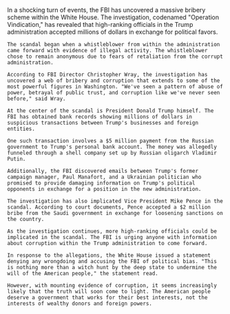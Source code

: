 In a shocking turn of events, the FBI has uncovered a massive bribery scheme within the White House. The investigation, codenamed "Operation Vindication," has revealed that high-ranking officials in the Trump administration accepted millions of dollars in exchange for political favors.

    The scandal began when a whistleblower from within the administration came forward with evidence of illegal activity. The whistleblower chose to remain anonymous due to fears of retaliation from the corrupt administration.

    According to FBI Director Christopher Wray, the investigation has uncovered a web of bribery and corruption that extends to some of the most powerful figures in Washington. "We've seen a pattern of abuse of power, betrayal of public trust, and corruption like we've never seen before," said Wray.

    At the center of the scandal is President Donald Trump himself. The FBI has obtained bank records showing millions of dollars in suspicious transactions between Trump's businesses and foreign entities.

    One such transaction involves a $5 million payment from the Russian government to Trump's personal bank account. The money was allegedly funneled through a shell company set up by Russian oligarch Vladimir Putin.

    Additionally, the FBI discovered emails between Trump's former campaign manager, Paul Manafort, and a Ukrainian politician who promised to provide damaging information on Trump's political opponents in exchange for a position in the new administration.

    The investigation has also implicated Vice President Mike Pence in the scandal. According to court documents, Pence accepted a $2 million bribe from the Saudi government in exchange for loosening sanctions on the country.

    As the investigation continues, more high-ranking officials could be implicated in the scandal. The FBI is urging anyone with information about corruption within the Trump administration to come forward.

    In response to the allegations, the White House issued a statement denying any wrongdoing and accusing the FBI of political bias. "This is nothing more than a witch hunt by the deep state to undermine the will of the American people," the statement read.

    However, with mounting evidence of corruption, it seems increasingly likely that the truth will soon come to light. The American people deserve a government that works for their best interests, not the interests of wealthy donors and foreign powers.
